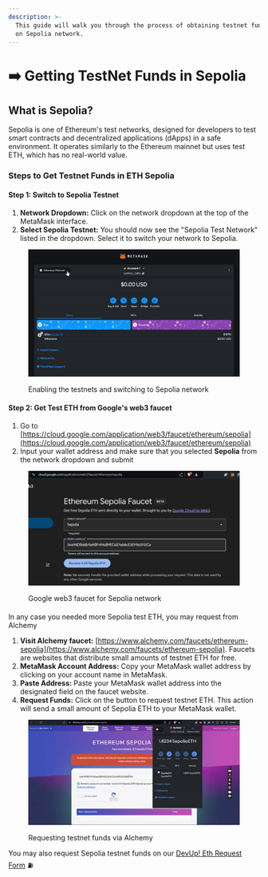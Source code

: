 ```yaml
---
description: >-
  This guide will walk you through the process of obtaining testnet funds (ETH)
  on Sepolia network.
---
```


# ➡️ Getting TestNet Funds in Sepolia

## What is Sepolia?

Sepolia is one of Ethereum's test networks, designed for developers to test smart contracts and decentralized applications (dApps) in a safe environment. It operates similarly to the Ethereum mainnet but uses test ETH, which has no real-world value.

### Steps to Get Testnet Funds in ETH Sepolia

#### **Step 1: Switch to Sepolia Testnet**

1. **Network Dropdown:** Click on the network dropdown at the top of the MetaMask interface.
2. **Select Sepolia Testnet:** You should now see the "Sepolia Test Network" listed in the dropdown. Select it to switch your network to Sepolia.

<figure><img src=".gitbook/assets/switching-network-to-sepolia-ezgif.com-video-to-gif-converter.gif" alt=""><figcaption><p>Enabling the testnets and switching to Sepolia network</p></figcaption></figure>

#### **Step 2: Get Test ETH from Google's web3 faucet**

1. Go to [https://cloud.google.com/application/web3/faucet/ethereum/sepolia](https://cloud.google.com/application/web3/faucet/ethereum/sepolia)
2. Input your wallet address and make sure that you selected **Sepolia** from the network dropdown and submit

<figure><img src=".gitbook/assets/image (16).png" alt=""><figcaption><p>Google web3 faucet for Sepolia network</p></figcaption></figure>

####

In any case you needed more Sepolia test ETH, you may request from Alchemy

1. **Visit Alchemy faucet:** [https://www.alchemy.com/faucets/ethereum-sepolia](https://www.alchemy.com/faucets/ethereum-sepolia). Faucets are websites that distribute small amounts of testnet ETH for free.
2. **MetaMask Account Address:** Copy your MetaMask wallet address by clicking on your account name in MetaMask.
3. **Paste Address:** Paste your MetaMask wallet address into the designated field on the faucet website.
4. **Request Funds:** Click on the button to request testnet ETH. This action will send a small amount of Sepolia ETH to your MetaMask wallet.

<figure><img src=".gitbook/assets/requesting-testnet-funds-in-alchemy-ezgif.com-video-to-gif-converter.gif" alt=""><figcaption><p>Requesting testnet funds via Alchemy</p></figcaption></figure>

You may also request Sepolia testnet funds on our [DevUp! Eth Request Form](https://docs.google.com/spreadsheets/d/139LkQG4Scnz\_nbTvWMnIqua8gS54RR2ooO0ltp2p5XI/edit?usp=sharing) ⛽

